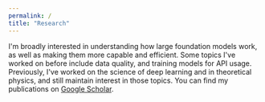 ```yaml
---
permalink: /
title: "Research"
---
```


I'm broadly interested in understanding how large foundation models work, as well as making them more capable and efficient.  Some topics I've worked on before include data quality, and training models for API usage.  Previously, I've worked on the science of deep learning and in theoretical physics, and still maintain interest in those topics.  You can find my publications on [Google Scholar](https://scholar.google.com/citations?user=L-QbDz8AAAAJ&hl=en).